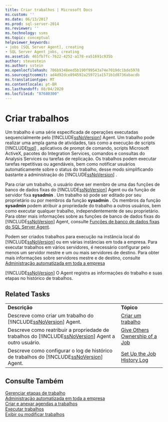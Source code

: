 ```yaml
---
title: Criar trabalhos | Microsoft Docs
ms.custom: ''
ms.date: 06/13/2017
ms.prod: sql-server-2014
ms.reviewer: ''
ms.technology: ssms
ms.topic: conceptual
helpviewer_keywords:
- jobs [SQL Server Agent], creating
- SQL Server Agent jobs, creating
ms.assetid: 465fb7fc-7622-4252-a178-ea51691c935b
author: stevestein
ms.author: sstein
ms.openlocfilehash: 706b9348eed5b190f99543a74e7019dc1bde5978
ms.sourcegitcommit: ad4d92dce894592a259721a1571b1d8736abacdb
ms.translationtype: MT
ms.contentlocale: pt-BR
ms.lasthandoff: 08/04/2020
ms.locfileid: "87680300"
---
```

# <a name="create-jobs"></a>Criar trabalhos
  Um trabalho é uma série especificada de operações executadas sequencialmente pelo [!INCLUDE[ssNoVersion](../../includes/ssnoversion-md.md)] Agent. Um trabalho pode realizar uma ampla gama de atividades, tais como a execução de scripts [!INCLUDE[tsql](../../includes/tsql-md.md)] , aplicativos de prompt de comando, scripts Microsoft ActiveX, pacotes do Integration Services, comandos e consultas do Analysis Services ou tarefas de replicação. Os trabalhos podem executar tarefas repetitivas ou agendáveis, bem como notificar usuários automaticamente sobre o status do trabalho, desse modo simplificando bastante a administração do [!INCLUDE[ssNoVersion](../../includes/ssnoversion-md.md)] .  
  
 Para criar um trabalho, o usuário deve ser membro de uma das funções de banco de dados fixas do [!INCLUDE[ssNoVersion](../../includes/ssnoversion-md.md)] Agent ou da função de servidor fixa **sysadmin** . Um trabalho só pode ser editado por seu proprietário ou por membros da função **sysadmin** . Os membros da função **sysadmin** podem atribuir a propriedade do trabalho a outros usuários, bem como executar qualquer trabalho, independentemente de seu proprietário. Para obter mais informações sobre as funções de banco de dados fixas do [!INCLUDE[ssNoVersion](../../includes/ssnoversion-md.md)] Agent, consulte [Funções de banco de dados fixas do SQL Server Agent](sql-server-agent-fixed-database-roles.md).  
  
 Podem ser criados trabalhos para execução na instância local do [!INCLUDE[ssNoVersion](../../includes/ssnoversion-md.md)] ou em várias instâncias em toda a empresa. Para executar trabalhos em vários servidores, é necessário configurar pelo menos um servidor mestre e um ou mais servidores de destino. Para obter mais informações sobre servidores mestre e de destino, consulte [Administração automatizada em toda a empresa](automated-administration-across-an-enterprise.md)  
  
 [!INCLUDE[ssNoVersion](../../includes/ssnoversion-md.md)] O Agent registra as informações do trabalho e suas etapas no histórico de trabalhos.  
  
## <a name="related-tasks"></a>Related Tasks  
  
|||  
|-|-|  
|**Descrição**|**Tópico**|  
|Descreve como criar um trabalho do [!INCLUDE[ssNoVersion](../../includes/ssnoversion-md.md)] Agent.|[Criar um trabalho](create-a-job.md)|  
|Descreve como reatribuir a propriedade de trabalhos do [!INCLUDE[ssNoVersion](../../includes/ssnoversion-md.md)] Agent a outro usuário.|[Give Others Ownership of a Job](give-others-ownership-of-a-job.md)|  
|Descreve como configurar o log de histórico de trabalhos do [!INCLUDE[ssNoVersion](../../includes/ssnoversion-md.md)] Agent.|[Set Up the Job History Log](set-up-the-job-history-log.md)|  
  
## <a name="see-also"></a>Consulte Também  
 [Gerenciar etapas de trabalho](manage-job-steps.md)   
 [Administração automatizada em toda a empresa](automated-administration-across-an-enterprise.md)   
 [Criar e anexar agendas a trabalhos](create-and-attach-schedules-to-jobs.md)   
 [Executar trabalhos](run-jobs.md)   
 [Exibir ou modificar trabalhos](view-or-modify-jobs.md)  
  
  
